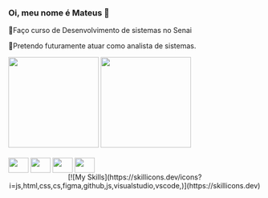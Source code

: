### Oi, meu nome é Mateus 👋



💬Faço curso de Desenvolvimento de sistemas no Senai

🤔Pretendo futuramente atuar como analista de sistemas.

<img height="180em" src="https://github-readme-stats.vercel.app/api?username=ngoteus&show_icons=true&theme=highcontrast">
<img height="180em" src=https://github-readme-stats.vercel.app/api/top-langs/?username=ngoteus&layout=compact&theme=highcontrast>

<div style="display: inline_block"><br>
<img align="center" height="30" width="40" src="https://cdn.jsdelivr.net/gh/devicons/devicon/icons/csharp/csharp-original.svg">
<img align="center" height="30" width="40" src="https://cdn.jsdelivr.net/gh/devicons/devicon/icons/css3/css3-original.svg">
<img align="center" height="30" width="40" src="https://cdn.jsdelivr.net/gh/devicons/devicon/icons/html5/html5-original.svg">
<img align="center" height="30" width="40" src="https://cdn.jsdelivr.net/gh/devicons/devicon/icons/figma/figma-original.svg">
</div>

<div align="center">
  [![My Skills](https://skillicons.dev/icons?i=js,html,css,cs,figma,github,js,visualstudio,vscode,)](https://skillicons.dev)
</div>




